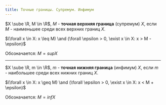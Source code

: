 ```yaml
---
title: Точные границы. Супремум. Инфимум
---
```




$X \sube \R, M \in \R$, $M$ - **точная верхняя граница** (супремум) $X$, если $M$ - наименьшее среди всех верхних границ $X$.

$(\forall x \in X: x \leq M) \and (\forall \epsilon > 0,  \exist x \in X: x > M - \epsilon)$

Обозначается: $M = supX$ 

-----

$X \sube \R, m \in \R$, $m$ - **точная нижняя граница** (инфимум) $X$, если $m$ - наибольшее среди всех нижних границ $X$.

$(\forall x \in X: x \geq M) \and (\forall \epsilon > 0,  \exist x \in X: x < M + \epsilon)$

Обозначается: $M = infX$ 